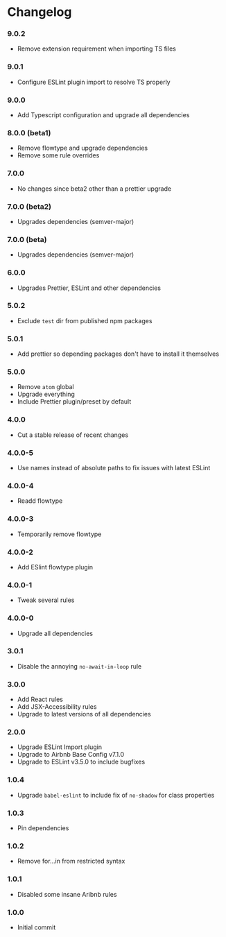 # Changelog

### 9.0.2

- Remove extension requirement when importing TS files

### 9.0.1

- Configure ESLint plugin import to resolve TS properly

### 9.0.0

- Add Typescript configuration and upgrade all dependencies

### 8.0.0 (beta1)

- Remove flowtype and upgrade dependencies
- Remove some rule overrides

### 7.0.0

- No changes since beta2 other than a prettier upgrade

### 7.0.0 (beta2)

- Upgrades dependencies (semver-major)

### 7.0.0 (beta)

- Upgrades dependencies (semver-major)

### 6.0.0

- Upgrades Prettier, ESLint and other dependencies

### 5.0.2

- Exclude `test` dir from published npm packages

### 5.0.1

- Add prettier so depending packages don't have to install it themselves

### 5.0.0

- Remove `atom` global
- Upgrade everything
- Include Prettier plugin/preset by default

### 4.0.0

- Cut a stable release of recent changes

### 4.0.0-5

- Use names instead of absolute paths to fix issues with latest ESLint

### 4.0.0-4

- Readd flowtype

### 4.0.0-3

- Temporarily remove flowtype

### 4.0.0-2

- Add ESlint flowtype plugin

### 4.0.0-1

- Tweak several rules

### 4.0.0-0

- Upgrade all dependencies

### 3.0.1

- Disable the annoying `no-await-in-loop` rule

### 3.0.0

- Add React rules
- Add JSX-Accessibility rules
- Upgrade to latest versions of all dependencies

### 2.0.0

- Upgrade ESLint Import plugin
- Upgrade to Airbnb Base Config v7.1.0
- Upgrade to ESLint v3.5.0 to include bugfixes

### 1.0.4

- Upgrade `babel-eslint` to include fix of `no-shadow` for class properties

### 1.0.3

- Pin dependencies

### 1.0.2

- Remove for...in from restricted syntax

### 1.0.1

- Disabled some insane Aribnb rules

### 1.0.0

- Initial commit
